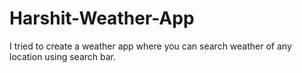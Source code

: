 # Harshit-Weather-App
I tried to create a weather app where you can search weather of any location using search bar.
